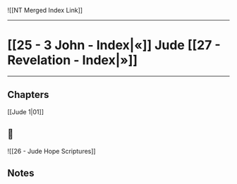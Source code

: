 ![[NT Merged Index Link]]

---
# [[25 - 3 John - Index|«]] Jude [[27 - Revelation - Index|»]]

---

## Chapters
[[Jude 1|01]]

## 📖
![[26 - Jude Hope Scriptures]]


## Notes
